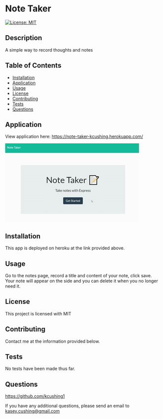 # Note Taker

[![License: MIT](https://img.shields.io/badge/License-MIT-yellow.svg)](https://opensource.org/licenses/MIT)

## Description

A simple way to record thoughts and notes

## Table of Contents

- [Installation](#installation)
- [Application](#application)
- [Usage](#usage)
- [License](#license)
- [Contributing](#contributing)
- [Tests](#tests)
- [Questions](#questions)

## Application

View application here: https://note-taker-kcushing.herokuapp.com/

![Note Taker Demo](./Assets/note-taker-demo.gif)

## Installation

This app is deployed on heroku at the link provided above.

## Usage

Go to the notes page, record a title and content of your note, click save. Your note will appear on the side and you can delete it when you no longer need it.

## License

This project is licensed with MIT

## Contributing

Contact me at the information provided below.

## Tests

No tests have been made thus far.

## Questions

https://github.com/kcushing1

If you have any additional questions, please send an email to kasey.cushing@gmail.com
